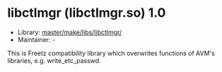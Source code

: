 # libctlmgr (libctlmgr.so) 1.0
 - Library: [master/make/libs/libctlmgr/](https://github.com/Freetz-NG/freetz-ng/tree/master/make/libs/libctlmgr/)
 - Maintainer: -

This is Freetz compatibility library which overwrites functions of AVM's libraries, e.g. write_etc_passwd.
